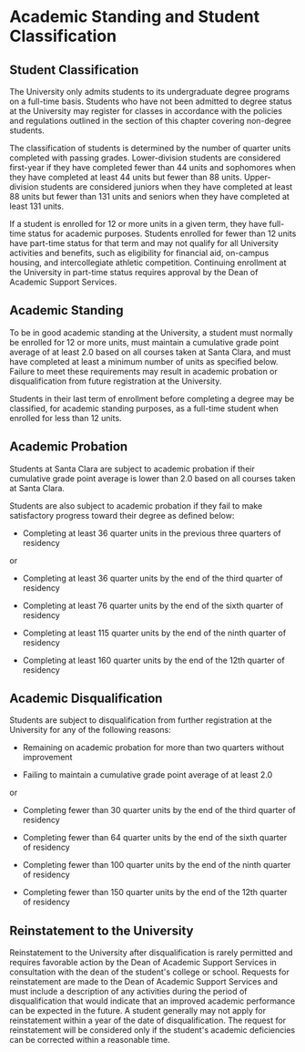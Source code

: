 Academic Standing and Student Classification
============================================

Student Classification
----------------------

The University only admits students to its undergraduate degree programs on a full-time basis. Students who have not been admitted to degree status at the University may register for classes in accordance with the policies and regulations outlined in the section of this chapter covering non-degree students.

The classification of students is determined by the number of quarter units completed with passing grades. Lower-division students are considered first-year if they have completed fewer than 44 units and sophomores when they have completed at least 44 units but fewer than 88 units. Upper-division students are considered juniors when they have completed at least 88 units but fewer than 131 units and seniors when they have completed at least 131 units.

If a student is enrolled for 12 or more units in a given term, they have full-time status for academic purposes. Students enrolled for fewer than 12 units have part-time status for that term and may not qualify for all University activities and benefits, such as eligibility for financial aid, on-campus housing, and intercollegiate athletic competition. Continuing enrollment at the University in part-time status requires approval by the Dean of Academic Support Services.

Academic Standing
-----------------

To be in good academic standing at the University, a student must normally be enrolled for 12 or more units, must maintain a cumulative grade point average of at least 2.0 based on all courses taken at Santa Clara, and must have completed at least a minimum number of units as specified below. Failure to meet these requirements may result in academic probation or disqualification from future registration at the University.

Students in their last term of enrollment before completing a degree may be classified, for academic standing purposes, as a full-time student when enrolled for less than 12 units.

Academic Probation
------------------

Students at Santa Clara are subject to academic probation if their cumulative grade point average is lower than 2.0 based on all courses taken at Santa Clara.

Students are also subject to academic probation if they fail to make satisfactory progress toward their degree as defined below:

-   Completing at least 36 quarter units in the previous three quarters of residency

or

-   Completing at least 36 quarter units by the end of the third quarter of residency

-   Completing at least 76 quarter units by the end of the sixth quarter of residency

-   Completing at least 115 quarter units by the end of the ninth quarter of residency

-   Completing at least 160 quarter units by the end of the 12th quarter of residency

Academic Disqualification
-------------------------

Students are subject to disqualification from further registration at the University for any of the following reasons:

-   Remaining on academic probation for more than two quarters without improvement

-   Failing to maintain a cumulative grade point average of at least 2.0

or

-   Completing fewer than 30 quarter units by the end of the third quarter of residency

-   Completing fewer than 64 quarter units by the end of the sixth quarter of residency

-   Completing fewer than 100 quarter units by the end of the ninth quarter of residency

-   Completing fewer than 150 quarter units by the end of the 12th quarter of residency

Reinstatement to the University
-------------------------------

Reinstatement to the University after disqualification is rarely permitted and requires favorable action by the Dean of Academic Support Services in consultation with the dean of the student's college or school. Requests for reinstatement are made to the Dean of Academic Support Services and must include a description of any activities during the period of disqualification that would indicate that an improved academic performance can be expected in the future. A student generally may not apply for reinstatement within a year of the date of disqualification. The request for reinstatement will be considered only if the student's academic deficiencies can be corrected within a reasonable time.
